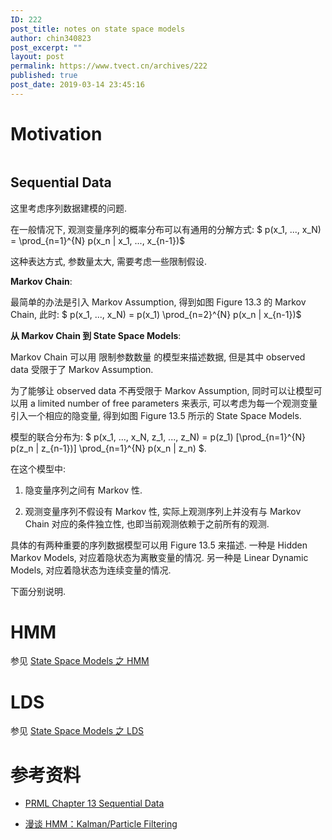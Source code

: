 ```yaml
---
ID: 222
post_title: notes on state space models
author: chin340823
post_excerpt: ""
layout: post
permalink: https://www.tvect.cn/archives/222
published: true
post_date: 2019-03-14 23:45:16
---
```

<h1>Motivation</h1>

<img src="https://www.tvect.cn/wp-content/uploads/2019/03/758ee40569603466ba0c6a8efe39ba4e.png" alt="" />

<h2>Sequential Data</h2>

这里考虑序列数据建模的问题.

在一般情况下, 观测变量序列的概率分布可以有通用的分解方式: $ p(x_1, ..., x_N) = \prod_{n=1}^{N} p(x_n | x_1, ..., x_{n-1})$

这种表达方式, 参数量太大, 需要考虑一些限制假设.

<strong>Markov Chain</strong>:

最简单的办法是引入 Markov Assumption, 得到如图 Figure 13.3 的 Markov Chain, 此时: $ p(x_1, ..., x_N) = p(x_1) \prod_{n=2}^{N} p(x_n | x_{n-1})$

<strong>从 Markov Chain 到 State Space Models</strong>:

Markov Chain 可以用 限制参数数量 的模型来描述数据, 但是其中 observed data 受限于了 Markov Assumption.

为了能够让 observed data 不再受限于 Markov Assumption, 同时可以让模型可以用 a limited number of free parameters 来表示, 可以考虑为每一个观测变量引入一个相应的隐变量, 得到如图 Figure 13.5 所示的 State Space Models.

模型的联合分布为: $ p(x_1, ..., x_N, z_1, ..., z_N) = p(z_1) [\prod_{n=1}^{N} p(z_n | z_{n-1})] \prod_{n=1}^{N} p(x_n | z_n) $.

在这个模型中:

<ol>
<li>隐变量序列之间有 Markov 性.</p></li>
<li><p>观测变量序列不假设有 Markov 性, 实际上观测序列上并没有与 Markov Chain 对应的条件独立性, 也即当前观测依赖于之前所有的观测.</p></li>
</ol>

<p>具体的有两种重要的序列数据模型可以用 Figure 13.5 来描述. 一种是 Hidden Markov Models, 对应着隐状态为离散变量的情况. 另一种是 Linear Dynamic Models, 对应着隐状态为连续变量的情况.

下面分别说明.

<h1>HMM</h1>

参见 <a href="https://www.tvect.cn/archives/224">State Space Models 之 HMM</a>

<h1>LDS</h1>

参见 <a href="https://www.tvect.cn/archives/210">State Space Models 之 LDS</a>

<h1>参考资料</h1>

<ul>
<li><p><a href="">PRML Chapter 13 Sequential Data</a></p></li>
<li><p><a href="http://freemind.pluskid.org/machine-learning/hmm-kalman-particle-filtering/">漫谈 HMM：Kalman/Particle Filtering</a></p></li>
</ul>